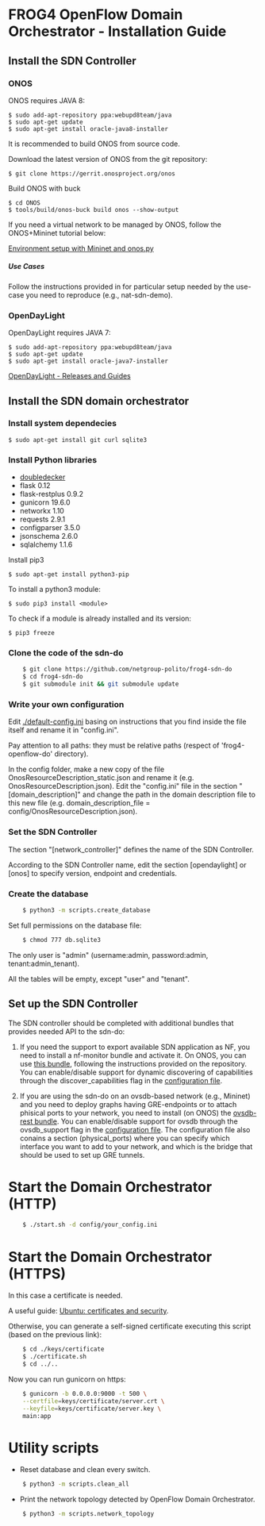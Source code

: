 # FROG4 OpenFlow Domain Orchestrator - Installation Guide

## Install the SDN Controller

### ONOS

ONOS requires JAVA 8:

	$ sudo add-apt-repository ppa:webupd8team/java
	$ sudo apt-get update
	$ sudo apt-get install oracle-java8-installer

It is recommended to build ONOS from source code.

Download the latest version of ONOS from the git repository:

	$ git clone https://gerrit.onosproject.org/onos

Build ONOS with buck

	$ cd ONOS
	$ tools/build/onos-buck build onos --show-output

If you need a virtual network to be managed by ONOS, follow the ONOS+Mininet tutorial below:

[Environment setup with Mininet and onos.py](https://wiki.onosproject.org/display/test/Environment+setup+with+Mininet+and+onos.py)

##### Use Cases

Follow the instructions provided in [](use_cases/) for particular setup needed by the use-case you need to reproduce (e.g., nat-sdn-demo).

### OpenDayLight

OpenDayLight requires JAVA 7:

	$ sudo add-apt-repository ppa:webupd8team/java
	$ sudo apt-get update
	$ sudo apt-get install oracle-java7-installer

[OpenDayLight - Releases and Guides](https://www.opendaylight.org/downloads)

## Install the SDN domain orchestrator

### Install system dependecies

	$ sudo apt-get install git curl sqlite3


### Install Python libraries

* [doubledecker](https://github.com/Acreo/DoubleDecker-py)
* flask 0.12
* flask-restplus 0.9.2
* gunicorn 19.6.0
* networkx 1.10
* requests 2.9.1
* configparser 3.5.0
* jsonschema 2.6.0
* sqlalchemy 1.1.6

Install pip3
	
	$ sudo apt-get install python3-pip

To install a python3 module:
	
	$ sudo pip3 install <module>

To check if a module is already installed and its version:

	$ pip3 freeze

### Clone the code of the sdn-do

```sh
	$ git clone https://github.com/netgroup-polito/frog4-sdn-do
	$ cd frog4-sdn-do
	$ git submodule init && git submodule update
```

### Write your own configuration

Edit [./default-config.ini](/config/default-config.ini) basing on instructions that you find inside the file itself and rename it in "config.ini".

Pay attention to all paths: they must be relative paths (respect of 'frog4-openflow-do' directory).

In the config folder, make a new copy of the file OnosResourceDescription_static.json and rename it (e.g. OnosResourceDescription.json).
Edit the "config.ini" file in the section "[domain_description]" and change the path in the domain description file to this new file (e.g. domain_description_file = config/OnosResourceDescription.json).


### Set the SDN Controller

The section "[network_controller]" defines the name of the SDN Controller.

According to the SDN Controller name, edit the section [opendaylight] or [onos] 
to specify version, endpoint and credentials.


### Create the database
```sh
	$ python3 -m scripts.create_database
```
Set full permissions on the database file:
```sh
	$ chmod 777 db.sqlite3
```
The only user is "admin" (username:admin, password:admin, tenant:admin_tenant).

All the tables will be empty, except "user" and "tenant".

## Set up the SDN Controller

The SDN controller should be completed with additional bundles that provides needed API to the sdn-do:

1) If you need the support to export available SDN application as NF, you need to install a nf-monitor bundle and activate it. On ONOS, you can use [this bundle](https://github.com/netgroup-polito/onos-applications/tree/master/apps-capabilities), following the instructions provided on the repository. You can enable/disable support for dynamic discovering of capabilities through the discover_capabilities flag in the [configuration file](/config/default-config.ini).

2) If you are using the sdn-do on an ovsdb-based network (e.g., Mininet) and you need to deploy graphs having GRE-endpoints or to attach phisical ports to your network, you need to install (on ONOS) the [ovsdb-rest bundle](https://github.com/opennetworkinglab/onos-app-samples/tree/master/ovsdb-rest). You can enable/disable support for ovsdb through the ovsdb_support flag in the [configuration file](/config/default-config.ini). The configuration file also conains a section (physical_ports) where you can specify which interface you want to add to your network, and which is the bridge that should be used to set up GRE tunnels.


# Start the Domain Orchestrator (HTTP)
```sh
	$ ./start.sh -d config/your_config.ini
```
# Start the Domain Orchestrator (HTTPS)

In this case a certificate is needed.

A useful guide: [Ubuntu: certificates and security](https://help.ubuntu.com/12.04/serverguide/certificates-and-security.html).

Otherwise, you can generate a self-signed certificate executing this script (based on the previous link):
```sh
	$ cd ./keys/certificate
	$ ./certificate.sh
	$ cd ../..
```

Now you can run gunicorn on https:
```sh
	$ gunicorn -b 0.0.0.0:9000 -t 500 \
	--certfile=keys/certificate/server.crt \
	--keyfile=keys/certificate/server.key \
	main:app
```

# Utility scripts

* Reset database and clean every switch.
```sh
	$ python3 -m scripts.clean_all
```

* Print the network topology detected by OpenFlow Domain Orchestrator.
```sh
	$ python3 -m scripts.network_topology
```
